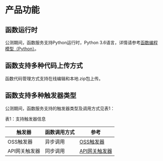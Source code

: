 # 产品功能


## 函数运行时

公测期间，函数服务支持Python运行时，Python 3.6语言，详情请参考[函数编程模型（Python）](../../Function-Service/Operation-Guide/buildfunction/programming-model/processing-program.md)。

## 函数支持多种代码上传方式

函数代码管理方式支持在线编辑和本地.zip包上传。

## 函数支持多种触发器类型

公测期间，函数服务支持的触发器类型及调用方式见表1：

表1：支持触发器信息

| 触发器     | 函数调用方式 | 参考       |
| ---------- | ------------ | ---------- |
| OSS触发器  | 异步调用     | [OSS触发器](../../Function-Service/Operation-Guide/invokefunction/triggermanagement/eventsourceservice/oss-tirgger.md)|
| API网关触发器 | 同步调用     | [API网关触发器](../../Function-Service/Operation-Guide/invokefunction/triggermanagement/eventsourceservice/apig-tigger.md)|

